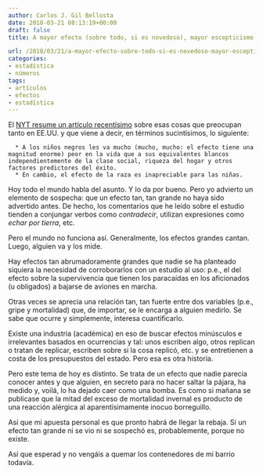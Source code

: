 ```yaml
---
author: Carlos J. Gil Bellosta
date: 2018-03-21 08:13:19+00:00
draft: false
title: A mayor efecto (sobre todo, si es novedoso), mayor escepticismo

url: /2018/03/21/a-mayor-efecto-sobre-todo-si-es-novedoso-mayor-escepticismo/
categories:
- estadística
- números
tags:
- artículos
- efectos
- estadística
---
```


El [NYT resume un artículo recentísimo](https://www.nytimes.com/interactive/2018/03/19/upshot/race-class-white-and-black-men.html) sobre esas cosas que preocupan tanto en EE.UU. y que viene a decir, en términos sucintísimos, lo siguiente:




	  * A los niños negros les va mucho (mucho, mucho: el efecto tiene una magnitud enorme) peor en la vida que a sus equivalentes blancos independientemente de la clase social, riqueza del hogar y otros factores predictores del éxito.
	  * En cambio, el efecto de la raza es inapreciable para las niñas.


Hoy todo el mundo habla del asunto. Y lo da por bueno. Pero yo advierto un elemento de sospecha: que un efecto tan, tan grande no haya sido advertido antes. De hecho, los comentarios que he leído sobre el estudio tienden a conjungar verbos como _contradecir_, utilizan expresiones como _echar por tierra_, etc.

Pero el mundo no funciona así. Generalmente, los efectos grandes cantan. Luego, alguien va y los mide.

Hay efectos tan abrumadoramente grandes que nadie se ha planteado siquiera la necesidad de corroborarlos con un estudio al uso: p.e., el del efecto sobre la supervivencia que tienen los paracaídas en los aficionados (u obligados) a bajarse de aviones en marcha.

Otras veces se aprecia una relación tan, tan fuerte entre dos variables (p.e., gripe y mortalidad) que, de importar, se le encarga a alguien medirlo. Se sabe que ocurre y simplemente, interesa cuantificarlo.

Existe una industria (académica) en eso de buscar efectos minúsculos e irrelevantes basados en ocurrencias y tal: unos escriben algo, otros replican o tratan de replicar, escriben sobre si la cosa replicó, etc. y se entretienen a costa de los presupuestos del estado. Pero esa es otra historia.

Pero este tema de hoy es distinto. Se trata de un efecto que nadie parecia conocer antes y que alguien, en secreto para no hacer saltar la pájara, ha medido y, voilá, lo ha dejado caer como una bomba. Es como si mañana se publicase que la mitad del exceso de mortalidad invernal es producto de una reacción alérgica al aparentísimamente inocuo borreguillo.

Así que mi apuesta personal es que pronto habrá de llegar la rebaja. Si un efecto tan grande ni se vio ni se sospechó es, probablemente, porque no existe.

Así que esperad y no vengáis a quemar los contenedores de mi barrio todavía.
